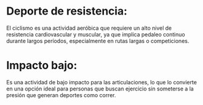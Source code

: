 # Deporte de resistencia: 
El ciclismo es una actividad aeróbica que requiere un alto nivel de resistencia cardiovascular y muscular, ya que implica pedaleo continuo durante largos períodos, especialmente en rutas largas o competiciones.

# Impacto bajo:
 Es una actividad de bajo impacto para las articulaciones, lo que lo convierte en una opción ideal para personas que buscan ejercicio sin someterse a la presión que generan deportes como correr.